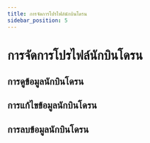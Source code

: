 ```yaml
---
title: การจัดการโปรไฟล์นักบินโดรน
sidebar_position: 5
---
```


# การจัดการโปรไฟล์นักบินโดรน

## การดูข้อมูลนักบินโดรน

## การแก้ไขข้อมูลนักบินโดรน

## การลบข้อมูลนักบินโดรน
